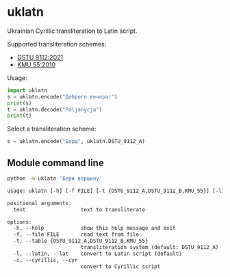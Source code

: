 uklatn
==
Ukrainian Cyrillic transliteration to Latin script.

Supported transliteration schemes:
- [DSTU 9112:2021](https://uk.wikipedia.org/wiki/ДСТУ_9112:2021)
- [KMU 55:2010](https://zakon.rada.gov.ua/laws/show/55-2010-п)


Usage:
```py
import uklatn
s = uklatn.encode("Доброго вечора!")
print(s)
t = uklatn.decode("Paljanycja")
print(t)
```

Select a transliteration scheme:
```py
s = uklatn.encode("Борщ", uklatn.DSTU_9112_A)
```

Module command line
--
```sh
python -m uklatn 'Бери вершину'
```

```txt
usage: uklatn [-h] [-f FILE] [-t {DSTU_9112_A,DSTU_9112_B,KMU_55}] [-l] [-c] [text ...]

positional arguments:
  text                  text to transliterate

options:
  -h, --help            show this help message and exit
  -f, --file FILE       read text from file
  -t, --table {DSTU_9112_A,DSTU_9112_B,KMU_55}
                        transliteration system (default: DSTU_9112_A)
  -l, --latin, --lat    convert to Latin script (default)
  -c, --cyrillic, --cyr
                        convert to Cyrillic script
```
